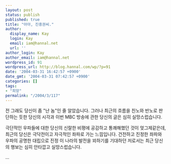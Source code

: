 ```yaml
---
layout: post
status: publish
published: true
title: "아아, 진중권씨."
author:
  display_name: Kay
  login: Kay
  email: iam@hannal.net
  url: ''
author_login: Kay
author_email: iam@hannal.net
wordpress_id: 91
wordpress_url: http://blog.hannal.com/wp/?p=91
date: '2004-03-31 16:42:57 +0900'
date_gmt: '2004-03-31 07:42:57 +0900'
categories: []
tags:
- "희망"
permalink: "/2004/3/117"
---
```

<p>전 그래도 당신이 좀 "난 놈"인 줄 알았습니다. 그러나 최근의 흐름을 친노와 반노로 판단하는 듯한 당신의 시각과 이번 MBC 방송에 관한 당신의 글은 심히 실망스럽습니다.</p>
<p>극단적인 우파들에 대한 당신의 신랄한 비평에 공감하고 통쾌해했던 것이 엊그제같은데, 최근의 당신은 극닥전이고 자극적인 좌파로 가는 느낌입니다. 건전하고 진정한 좌파와 우파의 공명한 대립으로 진정 이 나라의 발전을 꾀하기를 기대하던 저로서는 최근 당신의 행보는 심히 안타깝고 실망스럽습니다.</p>
<p>...</p>
